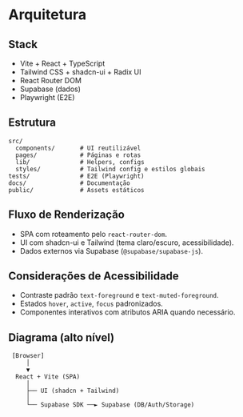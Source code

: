 # Arquitetura

## Stack
- Vite + React + TypeScript
- Tailwind CSS + shadcn-ui + Radix UI
- React Router DOM
- Supabase (dados)
- Playwright (E2E)

## Estrutura
```
src/
  components/       # UI reutilizável
  pages/            # Páginas e rotas
  lib/              # Helpers, configs
  styles/           # Tailwind config e estilos globais
tests/              # E2E (Playwright)
docs/               # Documentação
public/             # Assets estáticos
```

## Fluxo de Renderização
- SPA com roteamento pelo `react-router-dom`.
- UI com shadcn-ui e Tailwind (tema claro/escuro, acessibilidade).
- Dados externos via Supabase (`@supabase/supabase-js`).

## Considerações de Acessibilidade
- Contraste padrão `text-foreground` e `text-muted-foreground`.
- Estados `hover`, `active`, `focus` padronizados.
- Componentes interativos com atributos ARIA quando necessário.

## Diagrama (alto nível)
```
 [Browser]
     │
     ▼
  React + Vite (SPA)
     │           
     ├── UI (shadcn + Tailwind)
     │
     └── Supabase SDK ──► Supabase (DB/Auth/Storage)
```

